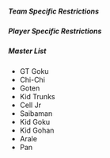 ##### Team Specific Restrictions

##### Player Specific Restrictions

##### Master List
- GT Goku
- Chi-Chi
- Goten
- Kid Trunks
- Cell Jr
- Saibaman
- Kid Goku
- Kid Gohan
- Arale
- Pan